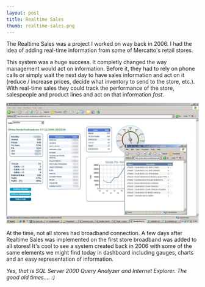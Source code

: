 ```yaml
---
layout: post
title: Realtime Sales
thumb: realtime-sales.png
---
```


The Realtime Sales was a project I worked on way back in 2006. I had the idea
of adding real-time information from some of Mercatto's retail stores.

This system was a huge success. It completly changed the way management would
act on information. Before it, they had to rely on phone calls or simply wait
the next day to have sales information and act on it (reduce / increase prices,
decide what inventory to send to the store, etc.). With real-time sales they
could track the performance of the store, salespeople and product lines and act
on that information *fast*.

![Realtime Sales](/public/vtr.png)

At the time, not all stores had broadband connection. A few days after
Realtime Sales was implemented on the first store broadband was added to all
stores! It's cool to see a system created back in 2006 with some of the same
elements we might find today in dashboard including gauges, charts and an easy
representation of information.

*Yes, that is SQL Server 2000 Query Analyzer and Internet Explorer. The good
old times.... :)*
